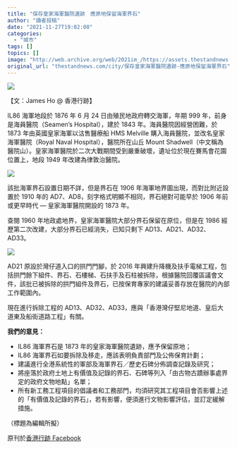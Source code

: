 ```yaml
---
title: "保存皇家海軍醫院遺跡　應原地保留海軍界石"
author: "讀者投稿"
date: "2021-11-27T19:02:00"
categories:
  - "城市"
tags: []
topics: []
image: "http://web.archive.org/web/2021im_/https://assets.thestandnews.com/media/photos/261815118_552249072609535_5933529732255139992_n.jpg"
original_url: "thestandnews.com/city/保存皇家海軍醫院遺跡-應原地保留海軍界石"
---
```

![](http://web.archive.org/web/2021im_/https://assets.thestandnews.com/media/photos/261815118_552249072609535_5933529732255139992_n.jpg)

【文：James Ho @ 香港行跡】

IL86 海軍地段於 1876 年 6 月 24 日由殖民地政府轉交海軍，年期 999 年，前身是海員醫院（Seamen’s Hospital），建於 1843 年。海員醫院因經營困難，於 1873 年由英國皇家海軍以沽售醫療船 HMS Melville 購入海員醫院，並改名皇家海軍醫院（Royal Naval Hospital），醫院所在山丘 Mount Shadwell（中文稱為醫院山）。皇家海軍醫院於二次大戰期間受到嚴重破壞，遺址位於現在賽馬會花園位置上，地段 1949 年改建為律敦治醫院。

![](http://web.archive.org/web/2021im_/https://assets.thestandnews.com/media/photos/261411477_552249055942870_8941332840100811385_n.jpg)

該批海軍界石設置日期不詳，但是界石在 1906 年海軍地界圖出現，而對比附近設置於 1910 年的 AD7、AD8，刻字格式明顯不相同，界石絕對可能早於 1906 年前或更早時代 — 皇家海軍醫院開設的 1873 年。

查閱 1960 年地政處地界，皇家海軍醫院大部分界石保留在原位，但是在 1986 經歷第二次改建，大部分界石已經消失，已知只剩下 AD13、AD21、AD32、AD33。

![](http://web.archive.org/web/2021im_/https://assets.thestandnews.com/media/photos/261728903_552249112609531_7726049606879240610_n.jpg)

AD21 原設於灣仔道入口的拱門門腳，於 2016 年興建升降機及扶手電梯工程，包括拱門餘下組件、界石、石樓梯、石扶手及石柱被拆除，根據醫院回覆區議會文件，該批已被拆除的拱門組件及界石，已按保育專家的建議妥善存放在醫院的內部工作範圍內。

現在進行拆除工程的 AD13、AD32、AD33，應與「香港灣仔堅尼地道、皇后大道東及船街道路工程」有關。

**我們的意見：**

*   IL86 海軍界石是 1873 年的皇家海軍醫院遺跡，應予保留原地；
*   IL86 海軍界石如要拆除及移走，應該表明負責部門及公佈保育計劃；
*   建議進行全港系統性的軍部及海軍界石／歷史石碑分佈調查記錄及研究；
*   將座落於政府土地上有價值及記錄的界石、石碑等列入「由古物古蹟辦事處界定的政府文物地點」名單；
*   所有新工務工程項目的倡議者和工務部門，均須研究其工程項目會否影響上述的「有價值及記錄的界石」，若有影響，便須進行文物影響評估，並訂定緩解措施。

（標題為編輯所擬）

原刊於[香港行跡 Facebook](http://web.archive.org/web/20211127144220/https://www.facebook.com/HistoricalWalkHK/posts/552214129279696)